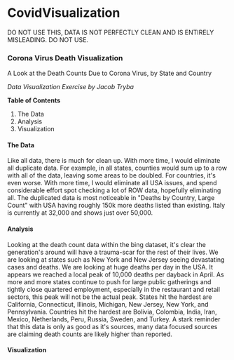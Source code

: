 # CovidVisualization
DO NOT USE THIS, DATA IS NOT PERFECTLY CLEAN AND IS ENTIRELY MISLEADING. DO NOT USE.

### Corona Virus Death Visualization
A Look at the Death Counts Due to Corona Virus, by State and Country

*Data Visualization Exercise*
*by Jacob Tryba*


**Table of Contents**
1. The Data
2. Analysis
3. Visualization

#### The Data
Like all data, there is much for clean up. With more time, I would eliminate all duplicate data. For example, in all states, counties would sum up to a row with all of the data, leaving some areas to be doubled. For countries, it's even worse. With more time, I would eliminate all USA issues, and spend considerable effort spot checking a lot of ROW data, hopefully eliminating all. The duplicated data is most noticeable in "Deaths by Country, Large Count" with USA having roughly 150k more deaths listed than existing. Italy is currently at 32,000 and shows just over 50,000.

#### Analysis
Looking at the death count data within the bing dataset, it's clear the generation's around will have a trauma-scar for the rest of their lives. We are looking at states such as New York and New Jersey seeing devastating cases and deaths. We are looking at huge deaths per day in the USA. It appears we reached a local peak of 10,000 deaths per dayback in April. As more and more states continue to push for large public gatherings and tightly close quartered employment, especially in the restaurant and retail sectors, this peak will not be the actual peak. States hit the hardest are California, Connecticut, Illinois, Michigan, New Jersey, New York, and Pennsylvania. Countries hit the hardest are Bolivia, Colombia, India, Iran, Mexico, Netherlands, Peru, Russia, Sweden, and Turkey. A stark reminder that this data is only as good as it's sources, many data focused sources are claiming death counts are likely higher than reported.

#### Visualization
